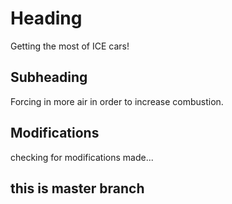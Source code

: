 # Heading
Getting the most of ICE cars!
## Subheading
Forcing in more air in order to increase combustion.

## Modifications

checking for modifications made...

## this is master branch
